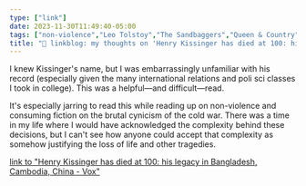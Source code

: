```yaml
---
type: ["link"]
date: 2023-11-30T11:49:40-05:00
tags: ["non-violence","Leo Tolstoy","The Sandbaggers","Queen & Country","Cold War","Henry Kissinger","international relations","political science"]
title: "🔗 linkblog: my thoughts on 'Henry Kissinger has died at 100: his legacy in Bangladesh, Cambodia, China - Vox'"
---
```

I knew Kissinger's name, but I was embarrassingly unfamiliar with his record (especially given the many international relations and poli sci classes I took in college). This was a helpful—and difficult—read. 

It's especially jarring to read this while reading up on non-violence and consuming fiction on the brutal cynicism of the cold war. There was a time in my life where I would have acknowledged the complexity behind these decisions, but I can't see how anyone could accept that complexity as somehow justifying the loss of life and other tragedies.

[link to "Henry Kissinger has died at 100: his legacy in Bangladesh, Cambodia, China - Vox"](https://www.vox.com/politics/2023/11/30/16454260/henry-kissinger-obituary-cold-war-100)
